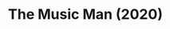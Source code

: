 ---
published: false
cancelled: COVID-19
layout: shows
title: The Music Man (2020)
poster_credit: 
poster_alt:
poster_caption:
category: musical
details:
  Title: The Music Man - wiki
  Theatre: The Alhambra Theatre & Dining
  Music: Meredith Willson - wiki
  Lyrics: Meredith Willson
  Book: Meredith Willson, Franklin Lacey - wiki
showtimes: |
  2020-08-06 11:00:00
  2020-08-06 18:00:00
  2020-08-07 18:00:00
  2020-08-08 11:00:00
  2020-08-08 18:00:00
  2020-08-09 12:00:00
  2020-08-09 18:00:00
  2020-08-11 18:00:00
  2020-08-12 18:00:00
  2020-08-13 18:00:00
  2020-08-14 18:00:00
  2020-08-15 11:00:00
  2020-08-15 18:00:00
  2020-08-16 12:00:00
  2020-08-16 18:00:00
  2020-08-18 18:00:00
  2020-08-19 18:00:00
  2020-08-20 18:00:00
  2020-08-21 18:00:00
  2020-08-22 11:00:00
  2020-08-22 18:00:00
  2020-08-23 12:00:00
  2020-08-23 18:00:00
  2020-08-25 18:00:00
  2020-08-26 18:00:00
  2020-08-27 18:00:00
  2020-08-28 18:00:00
  2020-08-29 11:00:00
  2020-08-29 18:00:00
  2020-08-30 12:00:00
  2020-08-30 18:00:00
  2020-09-01 18:00:00
  2020-09-02 18:00:00
  2020-09-03 18:00:00
  2020-09-04 18:00:00
  2020-09-05 11:00:00
  2020-09-05 18:00:00
  2020-09-06 12:00:00
  2020-09-06 18:00:00
  2020-09-08 18:00:00
  2020-09-09 18:00:00
  2020-09-10 18:00:00
  2020-09-11 18:00:00
  2020-09-12 11:00:00
  2020-09-12 18:00:00
  2020-09-13 12:00:00
  2020-09-13 18:00:00
external_links:
  Alhambra The Music Man ♫: https://www.alhambrajax.com/show/the-music-man/
---